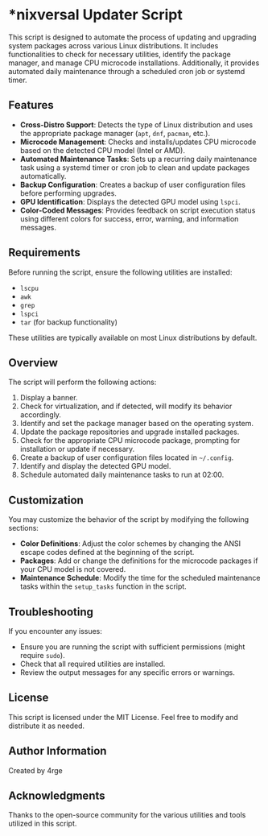 # *nixversal Updater Script

This script is designed to automate the process of updating and upgrading system packages across various Linux distributions. It includes functionalities to check for necessary utilities, identify the package manager, and manage CPU microcode installations. Additionally, it provides automated daily maintenance through a scheduled cron job or systemd timer.

## Features

- **Cross-Distro Support**: Detects the type of Linux distribution and uses the appropriate package manager (`apt`, `dnf`, `pacman`, etc.).
- **Microcode Management**: Checks and installs/updates CPU microcode based on the detected CPU model (Intel or AMD).
- **Automated Maintenance Tasks**: Sets up a recurring daily maintenance task using a systemd timer or cron job to clean and update packages automatically.
- **Backup Configuration**: Creates a backup of user configuration files before performing upgrades.
- **GPU Identification**: Displays the detected GPU model using `lspci`.
- **Color-Coded Messages**: Provides feedback on script execution status using different colors for success, error, warning, and information messages.

## Requirements

Before running the script, ensure the following utilities are installed:

- `lscpu`
- `awk`
- `grep`
- `lspci`
- `tar` (for backup functionality)

These utilities are typically available on most Linux distributions by default.

## Overview

The script will perform the following actions:

1. Display a banner.
2. Check for virtualization, and if detected, will modify its behavior accordingly.
3. Identify and set the package manager based on the operating system.
4. Update the package repositories and upgrade installed packages.
5. Check for the appropriate CPU microcode package, prompting for installation or update if necessary.
6. Create a backup of user configuration files located in `~/.config`.
7. Identify and display the detected GPU model.
8. Schedule automated daily maintenance tasks to run at 02:00.

## Customization

You may customize the behavior of the script by modifying the following sections:

- **Color Definitions**: Adjust the color schemes by changing the ANSI escape codes defined at the beginning of the script.
- **Packages**: Add or change the definitions for the microcode packages if your CPU model is not covered.
- **Maintenance Schedule**: Modify the time for the scheduled maintenance tasks within the `setup_tasks` function in the script.

## Troubleshooting

If you encounter any issues:

- Ensure you are running the script with sufficient permissions (might require `sudo`).
- Check that all required utilities are installed.
- Review the output messages for any specific errors or warnings.

## License

This script is licensed under the MIT License. Feel free to modify and distribute it as needed.

## Author Information

Created by 4rge

## Acknowledgments

Thanks to the open-source community for the various utilities and tools utilized in this script.

